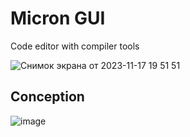 # Micron GUI

Code editor with compiler tools

![Снимок экрана от 2023-11-17 19 51 51](https://github.com/kyborq/micron-gui/assets/52314985/549dbf53-fae5-4769-8a28-4874f68e6f8b)

## Conception

![image](https://github.com/kyborq/micron-gui/assets/52314985/2daa327b-eea1-495b-a91b-b3184f41175e)
